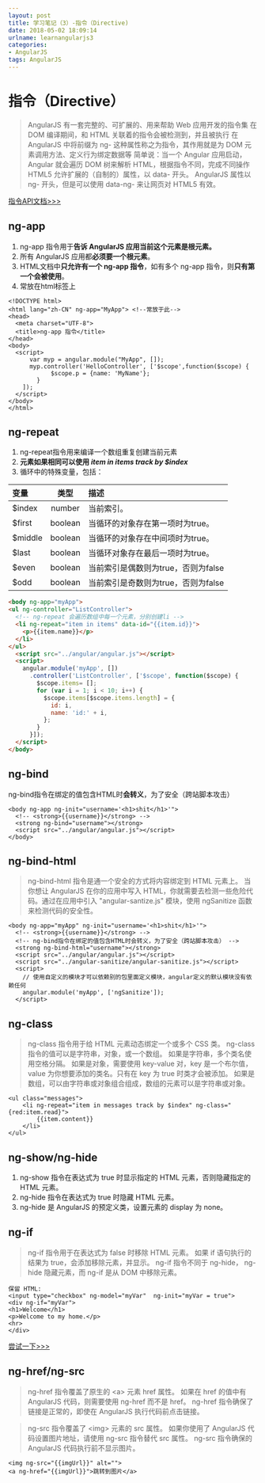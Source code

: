 ```yaml
---
layout: post
title: 学习笔记（3）-指令（Directive)
date: 2018-05-02 18:09:14
urlname: learnangularjs3
categories:
- AngularJS
tags: AngularJS
---
```

# 指令（Directive）

> AngularJS 有一套完整的、可扩展的、用来帮助 Web 应用开发的指令集
在 DOM 编译期间，和 HTML 关联着的指令会被检测到，并且被执行
在 AngularJS 中将前缀为 ng- 这种属性称之为指令，其作用就是为 DOM 元素调用方法、定义行为绑定数据等
简单说：当一个 Angular 应用启动，Angular 就会遍历 DOM 树来解析 HTML，根据指令不同，完成不同操作
HTML5 允许扩展的（自制的）属性，以 data- 开头。
AngularJS 属性以 ng- 开头，但是可以使用 data-ng- 来让网页对 HTML5 有效。

[指令API文档>>>](http://www.angularjs.net.cn/api/ng/directive/)
## ng-app
1. ng-app 指令用于**告诉 AngularJS 应用当前这个元素是根元素。**
2. 所有 AngularJS 应用都**必须要一个根元素**。
3. HTML文档中**只允许有一个 ng-app 指令**，如有多个 ng-app 指令，则**只有第一个会被使用**。
4. 常放在html标签上

```
<!DOCTYPE html>
<html lang="zh-CN" ng-app="MyApp"> <!--常放于此-->
<head>
  <meta charset="UTF-8">
  <title>ng-app 指令</title>
</head>
<body>
  <script>
	  var myp = angular.module("MyApp", []);
	  myp.controller('HelloController', ['$scope',function($scope) {
            $scope.p = {name: 'MyName'};
        }
    ]);
  </script>
</body>
</html>
```
## ng-repeat

1. ng-repeat指令用来编译一个数组重复创建当前元素
2. **元素如果相同可以使用 *item in items track by $index***
3. 循环中的特殊变量，包括：

|变量|类型|描述|
|:------------- |:-------------:|:-----|
|$index	|number	|当前索引。|
|$first|boolean|当循环的对象存在第一项时为true。|
|$middle|boolean|当循环的对象存在中间项时为true。|
|$last	|boolean|当循环对象存在最后一项时为true。|
|$even	|boolean|当前索引是偶数则为true，否则为false|
|$odd	|boolean|当前索引是奇数则为true，否则为false|
```html
<body ng-app="myApp">
<ul ng-controller="ListController">
  <!-- ng-repeat 会遍历数组中每一个元素，分别创建li -->
  <li ng-repeat="item in items" data-id="{{item.id}}">
    <p>{{item.name}}</p>
  </li>
</ul>
  <script src="../angular/angular.js"></script>
  <script>
    angular.module('myApp', [])
      .controller('ListController', ['$scope', function($scope) {
        $scope.items= [];
        for (var i = 1; i < 10; i++) {
          $scope.items[$scope.items.length] = {
            id: i,
            name: 'id:' + i,
          };
        }
      }]);
  </script>
</body>
```

## ng-bind
ng-bind指令在绑定的值包含HTML时**会转义**，为了安全（跨站脚本攻击）

```
<body ng-app ng-init="username='<h1>shit</h1>'">
  <!-- <strong>{{username}}</strong> -->
  <strong ng-bind="username"></strong>
  <script src="../angular/angular.js"></script>
</body>
```

## ng-bind-html

> ng-bind-html 指令是通一个安全的方式将内容绑定到 HTML 元素上。
当你想让 AngularJS 在你的应用中写入 HTML，你就需要去检测一些危险代码。通过在应用中引入 "angular-santize.js" 模块，使用 ngSanitize 函数来检测代码的安全性。

```
<body ng-app="myApp" ng-init="username='<h1>shit</h1>'">
  <!-- <strong>{{username}}</strong> -->
  <!-- ng-bind指令在绑定的值包含HTML时会转义，为了安全（跨站脚本攻击） -->
  <strong ng-bind-html="username"></strong>
  <script src="../angular/angular.js"></script>
  <script src="../angular-sanitize/angular-sanitize.js"></script>
  <script>
    // 使用自定义的模块才可以依赖别的包里面定义模块，angular定义的默认模块没有依赖任何
    angular.module('myApp', ['ngSanitize']);
  </script>
```
## ng-class

> ng-class 指令用于给 HTML 元素动态绑定一个或多个 CSS 类。
ng-class 指令的值可以是字符串，对象，或一个数组。
如果是字符串，多个类名使用空格分隔。
如果是对象，需要使用 key-value 对，key 是一个布尔值，value 为你想要添加的类名。只有在 key 为 true 时类才会被添加。
如果是数组，可以由字符串或对象组合组成，数组的元素可以是字符串或对象。

```
<ul class="messages">
    <li ng-repeat="item in messages track by $index" ng-class="{red:item.read}">
        {{item.content}}
    </li>
</ul>

```

## ng-show/ng-hide
1. ng-show 指令在表达式为 true 时显示指定的 HTML 元素，否则隐藏指定的 HTML 元素。
2. ng-hide 指令在表达式为 true 时隐藏 HTML 元素。
3. ng-hide 是 AngularJS 的预定义类，设置元素的 display 为 none。

## ng-if
> ng-if 指令用于在表达式为 false 时移除 HTML 元素。
如果 if 语句执行的结果为 true，会添加移除元素，并显示。
ng-if 指令不同于 ng-hide， ng-hide 隐藏元素，而 ng-if 是从 DOM 中移除元素。

```
保留 HTML:
<input type="checkbox" ng-model="myVar"  ng-init="myVar = true">
<div ng-if="myVar">
<h1>Welcome</h1>
<p>Welcome to my home.</p>
<hr>
</div>
```
[尝试一下>>>](http://www.angularjs.net.cn/demo/117 "AngularJs在线测试")
## ng-href/ng-src

> ng-href 指令覆盖了原生的 &lt;a&gt; 元素 href 属性。
如果在 href 的值中有 AngularJS 代码，则需要使用 ng-href 而不是 href。
ng-href 指令确保了链接是正常的，即使在 AngularJS 执行代码前点击链接。


> ng-src 指令覆盖了 &lt;img&gt; 元素的 src 属性。
如果你使用了 AngularJS 代码设置图片地址，请使用 ng-src 指令替代 src 属性。
ng-src 指令确保的 AngularJS 代码执行前不显示图片。

```
<img ng-src="{{imgUrl}}" alt="">
<a ng-href="{{imgUrl}}">跳转到图片</a>
```
